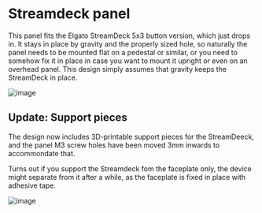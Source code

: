# Streamdeck panel

This panel fits the Elgato StreamDeck 5x3 button version, which just drops in.
It stays in place by gravity and the properly sized hole, so naturally the panel
needs to be mounted flat on a pedestal or similar, or you need to somehow fix it
in place in case you want to mount it upright or even on an overhead panel. This
design simply assumes that gravity keeps the StreamDeck in place.

![image](https://user-images.githubusercontent.com/2587818/147455589-261127a1-291d-44d4-86db-c8108e1d0f82.png)

## Update: Support pieces

The design now includes 3D-printable support pieces for the StreamDeeck, and the 
panel M3 screw holes have been moved 3mm inwards to accommondate that. 

Turns out if you support the Streamdeck fom the faceplate only, the device might separate from it
after a while, as the faceplate is fixed in place with adhesive tape.

![image](https://user-images.githubusercontent.com/2587818/149595971-fc242c68-8ec6-430c-adb7-879b28ac5422.png)

